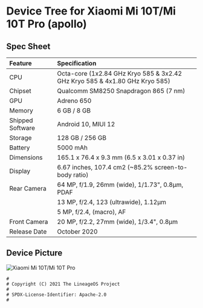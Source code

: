 #  Device Tree for Xiaomi Mi 10T/Mi 10T Pro (apollo)

## Spec Sheet

| Feature                 | Specification                                                              |
| :---------------------- | :--------------------------------                                          |
| CPU                     | Octa-core (1x2.84 GHz Kryo 585 & 3x2.42 GHz Kryo 585 & 4x1.80 GHz Kryo 585)|
| Chipset                 | Qualcomm SM8250 Snapdragon 865 (7 nm)                                      |
| GPU                     | Adreno 650                                                                 |
| Memory                  | 6 GB / 8 GB                                                                |
| Shipped Software        | Android 10, MIUI 12                                                        |
| Storage                 | 128 GB / 256 GB                                                            |
| Battery                 | 5000 mAh                                                                   |
| Dimensions              | 165.1 x 76.4 x 9.3 mm (6.5 x 3.01 x 0.37 in)                               |
| Display                 | 6.67 inches, 107.4 cm2 (~85.2% screen-to-body ratio)                       |
| Rear Camera             | 64 MP, f/1.9, 26mm (wide), 1/1.73", 0.8µm, PDAF                            |
|                         | 13 MP, f/2.4, 123 (ultrawide), 1.12µm                                      |
|                         | 5 MP, f/2.4, (macro), AF                                                   |
| Front Camera            | 20 MP, f/2.2, 27mm (wide), 1/3.4", 0.8µm                                   |
| Release Date            | October 2020                                                               |

## Device Picture

![Xiaomi Mi 10T/Mi 10T Pro](https://www.bug.hr/img/xiaomi-mi-10t-serija-telefona-za-kreativce_oFqltN.png "Xiaomi Mi 10T/Mi 10T Pro/Redmi K30S Ultra")

```
#
# Copyright (C) 2021 The LineageOS Project
#
# SPDX-License-Identifier: Apache-2.0
#
```
